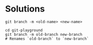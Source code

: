 # Solutions

```shell
git branch -m <old-name> <new-name>
```

```shell
cd git-playground
git branch -m old-branch new-branch
# Renames `old-branch` to `new-branch`
```
